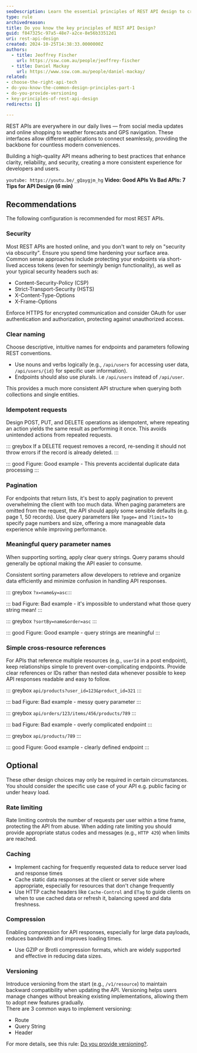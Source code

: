 ```yaml
---
seoDescription: Learn the essential principles of REST API design to create APIs that are clear, reliable, and secure. Discover tips on naming conventions, idempotency, versioning, pagination, sorting, security, and more to build developer-friendly interfaces that foster trust and ease of use.
type: rule
archivedreason:
title: Do you know the key principles of REST API Design?
guid: f847325c-97a5-48e7-a2ce-8e56b33512d1
uri: rest-api-design
created: 2024-10-25T14:38:33.0000000Z
authors: 
  - title: Jeoffrey Fischer
    url: https://ssw.com.au/people/jeoffrey-fischer
  - title: Daniel Mackay
    url: https://www.ssw.com.au/people/daniel-mackay/
related:
- choose-the-right-api-tech
- do-you-know-the-common-design-principles-part-1
- do-you-provide-versioning
- key-principles-of-rest-api-design
redirects: []

---
```


REST APIs are everywhere in our daily lives — from social media updates and online shopping to weather forecasts and GPS navigation. These interfaces allow different applications to connect seamlessly, providing the backbone for countless modern conveniences.

Building a high-quality API means adhering to best practices that enhance clarity, reliability, and security, creating a more consistent experience for developers and users.

<!--endintro-->

`youtube: https://youtu.be/_gQaygjm_hg`
**Video: Good APIs Vs Bad APIs: 7 Tips for API Design (6 min)**

## Recommendations

The following configuration is recommended for most REST APIs.

### Security

Most REST APIs are hosted online, and you don't want to rely on "security via obscurity". Ensure you spend time hardening your surface area.  
Common sense approaches include protecting your endpoints via short-lived access tokens (even for seemingly benign functionality), as well as your typical security headers such as:  

* Content-Security-Policy (CSP)  
* Strict-Transport-Security (HSTS)  
* X-Content-Type-Options  
* X-Frame-Options  

Enforce HTTPS for encrypted communication and consider OAuth for user authentication and authorization, protecting against unauthorized access.  

### Clear naming

Choose descriptive, intuitive names for endpoints and parameters following REST conventions.

* Use nouns and verbs logically (e.g., `/api/users` for accessing user data, `/api/users/{id}` for specific user information).
* Endpoints should also use plurals. i.e `/api/users` instead of `/api/user`.

This provides a much more consistent API structure when querying both collections and single entities.

### Idempotent requests

Design POST, PUT, and DELETE operations as idempotent, where repeating an action yields the same result as performing it once.
This avoids unintended actions from repeated requests.

::: greybox
If a DELETE request removes a record, re-sending it should not throw errors if the record is already deleted.
:::

::: good
Figure: Good example - This prevents accidental duplicate data processing
:::

### Pagination

For endpoints that return lists, it's best to apply pagination to prevent overwhelming the client with too much data.
When paging parameters are omitted from the request, the API should apply some sensible defaults (e.g. page 1, 50 records).
Use query parameters like `?page=` and `?limit=` to specify page numbers and size, offering a more manageable data experience while improving performance.  

### Meaningful query parameter names

When supporting sorting, apply clear query strings. Query params should generally be optional making the API easier to consume.

Consistent sorting parameters allow developers to retrieve and organize data efficiently and minimize confusion in handling API responses.  

::: greybox
`?x=name&y=asc`:::

::: bad
Figure: Bad example - it's impossible to understand what those query string mean!
:::

::: greybox
`?sortBy=name&order=asc`
:::

::: good
Figure: Good example - query strings are meaningful
:::

### Simple cross-resource references

For APIs that reference multiple resources (e.g., `userId` in a post endpoint), keep relationships simple to prevent over-complicating endpoints.
Provide clear references or IDs rather than nested data whenever possible to keep API responses readable and easy to follow.  

::: greybox
`api/products?user_id=123&product_id=321`
:::

::: bad
Figure: Bad example - messy query parameter
:::

::: greybox
`api/orders/123/items/456/products/789`
:::

::: bad
Figure: Bad example - overly complicated endpoint
:::

::: greybox
`api/products/789`
:::

::: good
Figure: Good example - clearly defined endpoint
:::

## Optional

These other design choices may only be required in certain circumstances. You should consider the specific use case of your API e.g. public facing or under heavy load.

### Rate limiting  

Rate limiting controls the number of requests per user within a time frame, protecting the API from abuse.
When adding rate limiting you should provide appropriate status codes and messages (e.g., `HTTP 429`) when limits are reached.

### Caching

* Implement caching for frequently requested data to reduce server load and response times
* Cache static data responses at the client or server side where appropriate, especially for resources that don't change frequently
* Use HTTP cache headers like `Cache-Control` and `ETag` to guide clients on when to use cached data or refresh it, balancing speed and data freshness.  

### Compression

Enabling compression for API responses, especially for large data payloads, reduces bandwidth and improves loading times.  

* Use GZIP or Brotli compression formats, which are widely supported and effective in reducing data sizes.  

### Versioning  

Introduce versioning from the start (e.g., `/v1/resource`) to maintain backward compatibility when updating the API.
Versioning helps users manage changes without breaking existing implementations, allowing them to adopt new features gradually.  
There are 3 common ways to implement versioning:  

* Route  
* Query String  
* Header  

For more details, see this rule: [Do you provide versioning?](/do-you-provide-versioning).  
